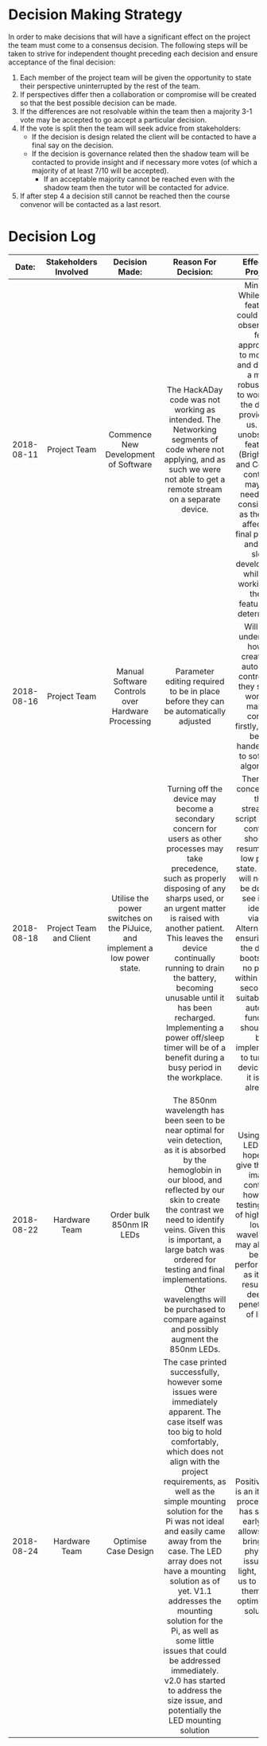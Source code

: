 # Decision Making Strategy
In order to make decisions that will have a significant effect on the project the team must come to a consensus decision. The following steps will be taken to strive for independent thought preceding each decision and ensure acceptance of the final decision:

1. Each member of the project team will be given the opportunity to state their perspective uninterrupted by the rest of the team.
2. If perspectives differ then a collaboration or compromise will be created so that the best possible decision can be made.
3. If the differences are not resolvable within the team then a majority 3-1 vote may be accepted to go accept a particular decision.
4. If the vote is split then the team will seek advice from stakeholders:
   * If the decision is design related the client will be contacted to have a final say on the decision.
   * If the decision is governance related then the shadow team will be contacted to provide insight and if necessary more votes (of which a majority of at least 7/10 will be accepted).
     * If an acceptable majority cannot be reached even with the shadow team then the tutor will be contacted for advice.
5. If after step 4 a decision still cannot be reached then the course convenor will be contacted as a last resort.

# Decision Log

| Date: | Stakeholders Involved | Decision Made: | Reason For Decision: | Effect on Project: |
| :---: | :---: | :---: | :---: | :---: |
| 2018-08-11 | Project Team | Commence New Development of Software | The HackADay code was not working as intended. The Networking segments of code where not applying, and as such we were not able to get a remote stream on a separate device. | Minimal. While some features could not be observed, it felt appropriate to move on and develop a more robust code to work with the device provided to us. The unobserved features (Brightness and Contrast controls) may still need to be considered, as they still affect the final product, and may slow development while the workings of these features be determined. |
| 2018-08-16 | Project Team | Manual Software Controls over Hardware Processing | Parameter editing required to be in place before they can be automatically adjusted | Will help understand how to create the automatic controls, as they should work by manual control firstly, before being handed over to software algorithms |
| 2018-08-18 | Project Team and Client | Utilise the power switches on the PiJuice, and implement a low power state. | Turning off the device may become a secondary concern for users as other processes may take precedence, such as properly disposing of any sharps used, or an urgent matter is raised with another patient. This leaves the device continually running to drain the battery, becoming unusable until it has been recharged. Implementing a power off/sleep timer will be of a benefit during a busy period in the workplace. | There is a concern that the streaming script will not continue should it resume for a low power state. testing will need to be done to see if this idea is viable. Alternatively, ensuring that the device boots from no power within 10-15 seconds is suitable. The auto off function should still be implemented to turn the device off if it is not already. |
| 2018-08-22 | Hardware Team | Order bulk 850nm IR LEDs | The 850nm wavelength has been seen to be near optimal for vein detection, as it is absorbed by the hemoglobin in our blood, and reflected by our skin to create the contrast we need to identify veins. Given this is important, a large batch was ordered for testing and final implementations. Other wavelengths will be purchased to compare against and possibly augment the 850nm LEDs. | Using these LEDs will hopefully give the best image contrast. however, testing a mix of higher and lower wavelengths may allow for better performance, as it may result in a deeper penetration of light. |
| 2018-08-24 | Hardware Team | Optimise Case Design | The case printed successfully, however some issues were immediately apparent. The case itself was too big to hold comfortably, which does not align with the project requirements, as well as the simple mounting solution for the Pi was not ideal and easily came away from the case. The LED array does not have a mounting solution as of yet. V1.1 addresses the mounting solution for the Pi, as well as some little issues that could be addressed immediately. v2.0 has started to address the size issue, and potentially the LED mounting solution | Positive. This is an iterative process that has started early and allows us to bring any physical issues to light, allows us to rectify them, and optimise the solution. |
